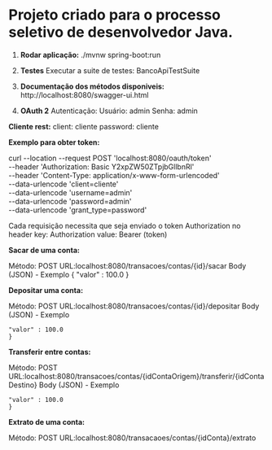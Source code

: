 # Projeto criado para o processo seletivo de desenvolvedor Java.

1. **Rodar aplicação:**
./mvnw spring-boot:run

2. **Testes**
Executar a suite de testes: BancoApiTestSuite

3. **Documentação dos métodos disponiveis:**
http://localhost:8080/swagger-ui.html

4. **OAuth 2**
Autenticação:
Usuário: admin
Senha: admin

**Cliente rest:**
client: cliente
password: cliente

**Exemplo para obter token:**

curl --location --request POST 'localhost:8080/oauth/token' \
--header 'Authorization: Basic Y2xpZW50ZTpjbGllbnRl' \
--header 'Content-Type: application/x-www-form-urlencoded' \
--data-urlencode 'client=cliente' \
--data-urlencode 'username=admin' \
--data-urlencode 'password=admin' \
--data-urlencode 'grant_type=password'

Cada requisição necessita que seja enviado o token Authorization no header
key: Authorization 
value: Bearer (token)

**Sacar de uma conta:**

Método: POST
URL:localhost:8080/transacoes/contas/{id}/sacar
Body (JSON) - Exemplo
{
"valor" : 100.0
}

**Depositar uma conta:**

Método: POST
URL:localhost:8080/transacoes/contas/{id}/depositar
Body (JSON) - Exemplo
```{
"valor" : 100.0
}
```

**Transferir entre contas:**

Método: POST
URL:localhost:8080/transacoes/contas/{idContaOrigem}/transferir/{idContaDestino}
Body (JSON) - Exemplo
```{
"valor" : 100.0
}
```

**Extrato de uma conta:**

Método: POST
URL:localhost:8080/transacaoes/contas/{idConta}/extrato


